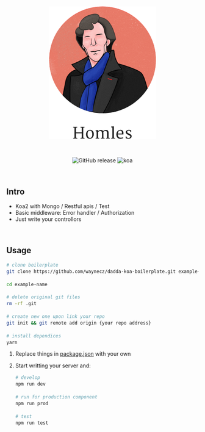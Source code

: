 <br>

<p align="center">
  <img width="280px" src="./holmes-logo.png" alt="logo" />
</p>
<br>

<p align="center">
  <img alt="GitHub release" src="https://img.shields.io/badge/release-v1.0.0-orange.svg?style=for-the-badge"/>
  <img alt="koa" src="https://img.shields.io/badge/koa-2-green.svg?style=for-the-badge"/>
</p>

<br>

## Intro

- Koa2 with Mongo / Restful apis / Test
- Basic middleware: Error handler / Authorization
- Just write your controllors

<br>

## Usage

```bash
# clone boilerplate
git clone https://github.com/waynecz/dadda-koa-boilerplate.git example-name

cd example-name

# delete original git files
rm -rf .git

# create new one upon link your repo
git init && git remote add origin {your repo address}

# install dependices
yarn
```

1.  Replace things in [package.json](./package.json) with your own
2.  Start writting your server and:

    ```bash
    # develop
    npm run dev

    # run for production component
    npm run prod

    # test
    npm run test
    ```

